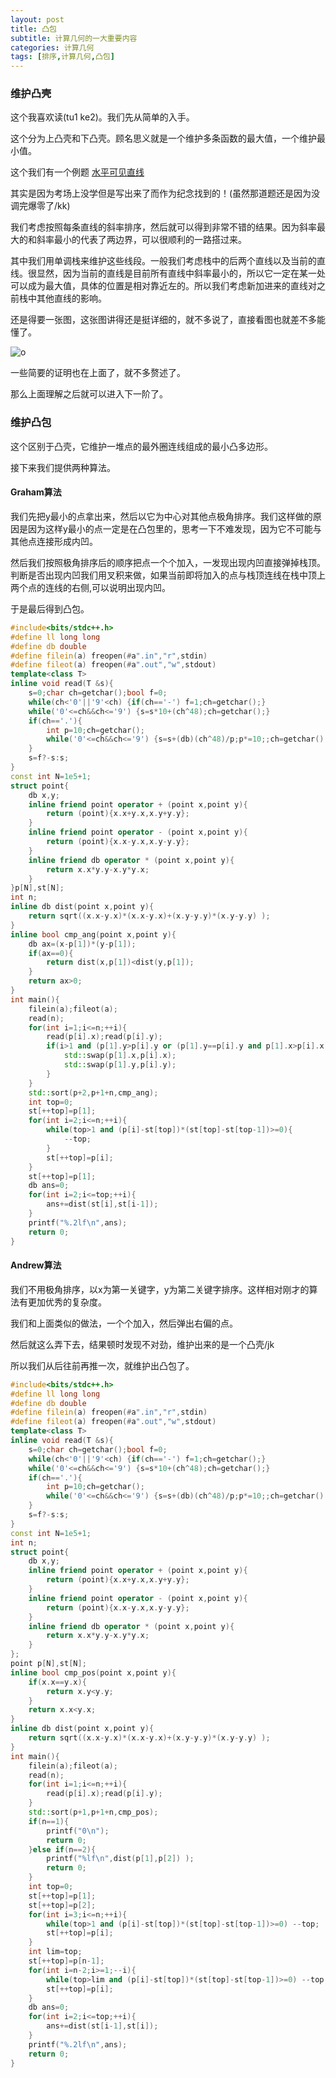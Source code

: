 ```yaml
---
layout: post
title: 凸包
subtitle: 计算几何的一大重要内容
categories: 计算几何
tags: [排序,计算几何,凸包]
---
```


### 维护凸壳

这个我喜欢读(tu1 ke2)。我们先从简单的入手。

这个分为上凸壳和下凸壳。顾名思义就是一个维护多条函数的最大值，一个维护最小值。

这个我们有一个例题 [水平可见直线](https://www.luogu.com.cn/problem/P3194)

其实是因为考场上没学但是写出来了而作为纪念找到的！(虽然那道题还是因为没调完爆零了/kk)

我们考虑按照每条直线的斜率排序，然后就可以得到非常不错的结果。因为斜率最大的和斜率最小的代表了两边界，可以很顺利的一路搭过来。

其中我们用单调栈来维护这些线段。一般我们考虑栈中的后两个直线以及当前的直线。很显然，因为当前的直线是目前所有直线中斜率最小的，所以它一定在某一处可以成为最大值，具体的位置是相对靠近左的。所以我们考虑新加进来的直线对之前栈中其他直线的影响。

还是得要一张图，这张图讲得还是挺详细的，就不多说了，直接看图也就差不多能懂了。

![o](https://cdn.luogu.com.cn/upload/image_hosting/q21k6dpu.png)

一些简要的证明也在上面了，就不多赘述了。

那么上面理解之后就可以进入下一阶了。

### 维护凸包

这个区别于凸壳，它维护一堆点的最外圈连线组成的最小凸多边形。

接下来我们提供两种算法。

#### Graham算法

我们先把y最小的点拿出来，然后以它为中心对其他点极角排序。我们这样做的原因是因为这样y最小的点一定是在凸包里的，思考一下不难发现，因为它不可能与其他点连接形成内凹。

然后我们按照极角排序后的顺序把点一个个加入，一发现出现内凹直接弹掉栈顶。判断是否出现内凹我们用叉积来做，如果当前即将加入的点与栈顶连线在栈中顶上两个点的连线的右侧,可以说明出现内凹。

于是最后得到凸包。

```cpp
#include<bits/stdc++.h>
#define ll long long
#define db double
#define filein(a) freopen(#a".in","r",stdin)
#define fileot(a) freopen(#a".out","w",stdout)
template<class T>
inline void read(T &s){
	s=0;char ch=getchar();bool f=0;
	while(ch<'0'||'9'<ch) {if(ch=='-') f=1;ch=getchar();}
	while('0'<=ch&&ch<='9') {s=s*10+(ch^48);ch=getchar();}
	if(ch=='.'){
		int p=10;ch=getchar();
		while('0'<=ch&&ch<='9') {s=s+(db)(ch^48)/p;p*=10;;ch=getchar();};
	}
	s=f?-s:s;
}
const int N=1e5+1;
struct point{
	db x,y;
	inline friend point operator + (point x,point y){
		return (point){x.x+y.x,x.y+y.y};
	}
	inline friend point operator - (point x,point y){
		return (point){x.x-y.x,x.y-y.y};
	}
	inline friend db operator * (point x,point y){
		return x.x*y.y-x.y*y.x;
	}
}p[N],st[N];
int n;
inline db dist(point x,point y){
	return sqrt((x.x-y.x)*(x.x-y.x)+(x.y-y.y)*(x.y-y.y) );
}
inline bool cmp_ang(point x,point y){
	db ax=(x-p[1])*(y-p[1]);
	if(ax==0){
		return dist(x,p[1])<dist(y,p[1]);
	}
	return ax>0;
}
int main(){
	filein(a);fileot(a);
	read(n);
	for(int i=1;i<=n;++i){
		read(p[i].x);read(p[i].y);
		if(i>1 and (p[1].y>p[i].y or (p[1].y==p[i].y and p[1].x>p[i].x)) ){
			std::swap(p[1].x,p[i].x);
			std::swap(p[1].y,p[i].y);
		}
	}
	std::sort(p+2,p+1+n,cmp_ang);
	int top=0;
	st[++top]=p[1];
	for(int i=2;i<=n;++i){
		while(top>1 and (p[i]-st[top])*(st[top]-st[top-1])>=0){
			--top;
		}
		st[++top]=p[i];
	}
	st[++top]=p[1];
	db ans=0;
	for(int i=2;i<=top;++i){
		ans+=dist(st[i],st[i-1]);
	}
	printf("%.2lf\n",ans);
	return 0;
}
```

#### Andrew算法

我们不用极角排序，以x为第一关键字，y为第二关键字排序。这样相对刚才的算法有更加优秀的复杂度。

我们和上面类似的做法，一个个加入，然后弹出右偏的点。

然后就这么弄下去，结果顿时发现不对劲，维护出来的是一个凸壳/jk

所以我们从后往前再推一次，就维护出凸包了。

```cpp
#include<bits/stdc++.h>
#define ll long long
#define db double
#define filein(a) freopen(#a".in","r",stdin)
#define fileot(a) freopen(#a".out","w",stdout)
template<class T>
inline void read(T &s){
	s=0;char ch=getchar();bool f=0;
	while(ch<'0'||'9'<ch) {if(ch=='-') f=1;ch=getchar();}
	while('0'<=ch&&ch<='9') {s=s*10+(ch^48);ch=getchar();}
	if(ch=='.'){
		int p=10;ch=getchar();
		while('0'<=ch&&ch<='9') {s=s+(db)(ch^48)/p;p*=10;;ch=getchar();};
	}
	s=f?-s:s;
}
const int N=1e5+1;
int n;
struct point{
	db x,y;
	inline friend point operator + (point x,point y){
		return (point){x.x+y.x,x.y+y.y};
	}
	inline friend point operator - (point x,point y){
		return (point){x.x-y.x,x.y-y.y};
	}
	inline friend db operator * (point x,point y){
		return x.x*y.y-x.y*y.x;
	}
};
point p[N],st[N];
inline bool cmp_pos(point x,point y){
	if(x.x==y.x){
		return x.y<y.y;
	}
	return x.x<y.x;
}
inline db dist(point x,point y){
	return sqrt((x.x-y.x)*(x.x-y.x)+(x.y-y.y)*(x.y-y.y) );
}
int main(){
	filein(a);fileot(a);
	read(n);
	for(int i=1;i<=n;++i){
		read(p[i].x);read(p[i].y);
	}
	std::sort(p+1,p+1+n,cmp_pos);
	if(n==1){
		printf("0\n");
		return 0;
	}else if(n==2){
		printf("%lf\n",dist(p[1],p[2]) );
		return 0;
	}
	int top=0;
	st[++top]=p[1];
	st[++top]=p[2];
	for(int i=3;i<=n;++i){
		while(top>1 and (p[i]-st[top])*(st[top]-st[top-1])>=0) --top;
		st[++top]=p[i];
	}
	int lim=top;
	st[++top]=p[n-1];
	for(int i=n-2;i>=1;--i){
		while(top>lim and (p[i]-st[top])*(st[top]-st[top-1])>=0) --top;
		st[++top]=p[i];
	}
	db ans=0;
	for(int i=2;i<=top;++i){
		ans+=dist(st[i-1],st[i]);
	}
	printf("%.2lf\n",ans);
	return 0;
}
```